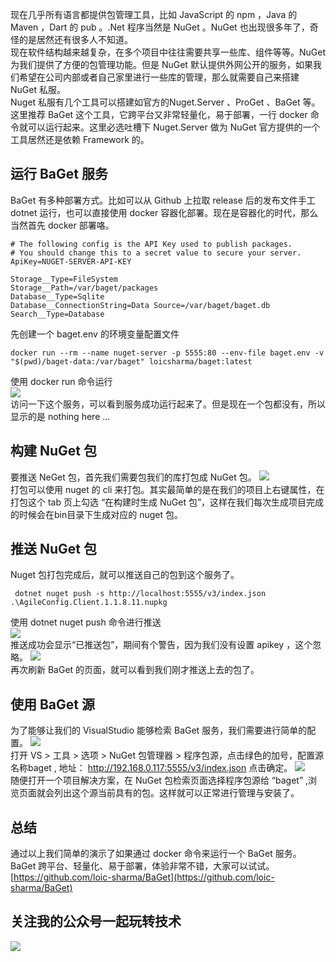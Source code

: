 现在几乎所有语言都提供包管理工具，比如 JavaScript 的 npm ，Java 的 Maven ，Dart 的 pub 。.Net 程序当然是 NuGet 。NuGet 也出现很多年了，奇怪的是居然还有很多人不知道。   
现在软件结构越来越复杂，在多个项目中往往需要共享一些库、组件等等。NuGet 为我们提供了方便的包管理功能。但是 NuGet 默认提供外网公开的服务，如果我们希望在公司内部或者自己家里进行一些库的管理，那么就需要自己来搭建 NuGet 私服。   
Nuget 私服有几个工具可以搭建如官方的Nuget.Server 、ProGet 、BaGet 等。这里推荐 BaGet 这个工具，它跨平台又非常轻量化，易于部署，一行 docker 命令就可以运行起来。这里必选吐槽下 Nuget.Server 做为 NuGet 官方提供的一个工具居然还是依赖 Framework 的。
## 运行 BaGet 服务
BaGet 有多种部署方式。比如可以从 Github 上拉取 release 后的发布文件手工 dotnet 运行，也可以直接使用 docker 容器化部署。现在是容器化的时代，那么当然首先 docker 部署咯。   

```
# The following config is the API Key used to publish packages.
# You should change this to a secret value to secure your server.
ApiKey=NUGET-SERVER-API-KEY

Storage__Type=FileSystem
Storage__Path=/var/baget/packages
Database__Type=Sqlite
Database__ConnectionString=Data Source=/var/baget/baget.db
Search__Type=Database
```
先创建一个 baget.env 的环境变量配置文件
```
docker run --rm --name nuget-server -p 5555:80 --env-file baget.env -v "$(pwd)/baget-data:/var/baget" loicsharma/baget:latest
```
使用 docker run 命令运行   
![](https://s3.bmp.ovh/imgs/2021/09/c9826374cbb6f5f2.png)   
访问一下这个服务，可以看到服务成功运行起来了。但是现在一个包都没有，所以显示的是 nothing here ...

## 构建 NuGet 包
要推送 NeGet 包，首先我们需要包我们的库打包成 NuGet 包。
![](https://s3.bmp.ovh/imgs/2021/09/505593cea6807bb0.png)    
打包可以使用 nuget 的 cli 来打包。其实最简单的是在我们的项目上右键属性，在打包这个 tab 页上勾选 “在构建时生成 NuGet 包”，这样在我们每次生成项目完成的时候会在bin目录下生成对应的 nuget 包。

## 推送 NuGet 包
Nuget 包打包完成后，就可以推送自己的包到这个服务了。
```
 dotnet nuget push -s http://localhost:5555/v3/index.json .\AgileConfig.Client.1.1.8.11.nupkg
```
使用 dotnet nuget push 命令进行推送   
![](https://s3.bmp.ovh/imgs/2021/09/83c696908a342dd0.png)   
推送成功会显示“已推送包”，期间有个警告，因为我们没有设置 apikey ，这个忽略。
![](https://s3.bmp.ovh/imgs/2021/09/03717691f1f96753.png)   
再次刷新 BaGet 的页面，就可以看到我们刚才推送上去的包了。
## 使用 BaGet 源
为了能够让我们的 VisualStudio 能够检索 BaGet 服务，我们需要进行简单的配置。
![](https://s3.bmp.ovh/imgs/2021/09/2849b6d62738e875.png)   
打开 VS > 工具 > 选项 > NuGet 包管理器 > 程序包源，点击绿色的加号，配置源名称baget , 地址：
http://192.168.0.117:5555/v3/index.json 点击确定。
![](https://s3.bmp.ovh/imgs/2021/09/3a98076ef7b2168d.png)    
随便打开一个项目解决方案，在 NuGet 包检索页面选择程序包源给 “baget” ,浏览页面就会列出这个源当前具有的包。这样就可以正常进行管理与安装了。

## 总结
通过以上我们简单的演示了如果通过 docker 命令来运行一个 BaGet 服务。BaGet 跨平台、轻量化、易于部署，体验非常不错，大家可以试试。    
[https://github.com/loic-sharma/BaGet](https://github.com/loic-sharma/BaGet)

## 关注我的公众号一起玩转技术   
![](https://ftp.bmp.ovh/imgs/2021/07/53dfa51e55de02e9.jpg)